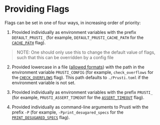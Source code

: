 # Providing Flags

Flags can be set in one of four ways, in increasing order of priority:

1. Provided individually as environment variables with the prefix `DEFAULT_PRUSTI_` (for example, `DEFAULT_PRUSTI_CACHE_PATH` for the [`CACHE_PATH`](flags.md#cache_path) flag).
> NOTE: One should only use this to change the default value of flags, such that this can be overridden by a config file

2. Provided lowercase in a file ([allowed formats](https://docs.rs/config/latest/config/enum.FileFormat.html)) with the path in the environment variable `PRUSTI_CONFIG` (for example, `check_overflows` for the [`CHECK_OVERFLOWS`](flags.md#check_overflows) flag). This path defaults to `./Prusti.toml` if the environment variable is not set.

3. Provided individually as environment variables with the prefix `PRUSTI_` (for example, `PRUSTI_ASSERT_TIMEOUT` for the [`ASSERT_TIMEOUT`](flags.md#assert_timeout) flag).

4. Provided individually as command-line arguments to Prusti with the prefix `-P` (for example, `-Pprint_desugared_specs` for the [`PRINT_DESUGARED_SPECS`](flags.md#print_desugared_specs) flag).
